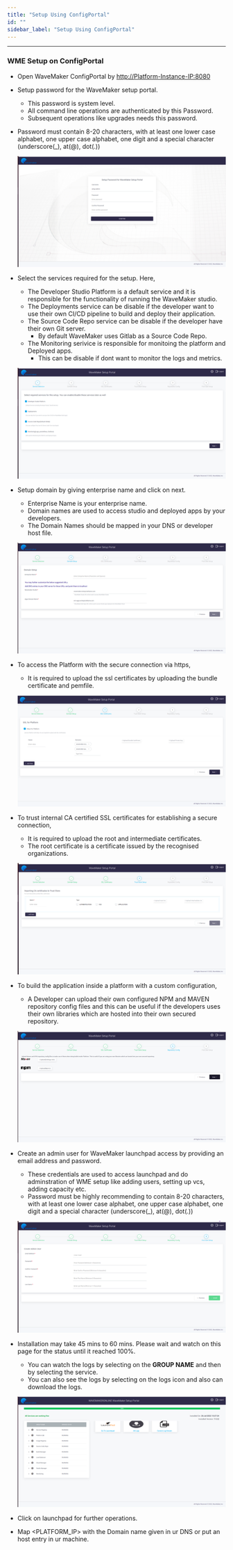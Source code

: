 ```yaml
---
title: "Setup Using ConfigPortal"
id: ""
sidebar_label: "Setup Using ConfigPortal"
---
```

---

### WME Setup on ConfigPortal

- Open WaveMaker ConfigPortal by <http://Platform-Instance-IP:8080>
- Setup password for the WaveMaker setup portal. 
   - This password is system level. 
   - All command line operations are authenticated by this Password. 
   - Subsequent operations like upgrades needs this password.
- Password must contain 8-20 characters, with at least one lower case alphabet, one upper case alphabet, one digit and a special character (underscore(_), at(@), dot(.))

    [![setting up username and password](/learn/assets/wme-setup/wme-portal-setup/setting-username-and-password.png)](/learn/assets/wme-setup/wme-portal-setup/setting-username-and-password.png)

- Select the services required for the setup. Here, 
   - The Developer Studio Platform is a default service and it is responsible for the functionality of running the WaveMaker studio. 
   - The Deployments service can be disable if the developer want to use their own CI/CD pipeline to build and deploy their application. 
   - The Source Code Repo service can be disable if the developer have their own Git server.
     -  By default WaveMaker uses Gitlab as a Source Code Repo. 
   - The Monitoring serivice is responsible for monitoing the platform and Deployed apps. 
     - This can be disable if dont want to monitor the logs and metrics.

    [![select-services](/learn/assets/wme-setup/wme-portal-setup/select-services.png)](/learn/assets/wme-setup/wme-portal-setup/select-services.png)

- Setup domain by giving enterprise name and click on next. 
    - Enterprise Name is your enterprise name. 
    - Domain names are used to access studio and deployed apps by your developers. 
    - The Domain Names should be mapped in your DNS or developer host file.

    [![domain-setup](/learn/assets/wme-setup/wme-portal-setup/domain-setup.png)](/learn/assets/wme-setup/wme-portal-setup/domain-setup.png)

- To access the Platform with the secure connection via https, 
    - It is required to upload the ssl certificates by uploading the bundle certificate and pemfile.

    [![ssl for platform](/learn/assets/wme-setup/wme-portal-setup/ssl-for-platform.png)](/learn/assets/wme-setup/wme-portal-setup/ssl-for-platform.png)

    
- To trust internal CA certified SSL certificates for establishing a secure connection,
    - It is required to upload the root and intermediate certificates. 
    - The root certificate is a certificate issued by the recognised organizations.

    [![import-CA-cert](/learn/assets/wme-setup/wme-portal-setup/import-CA-cert.png)](/learn/assets/wme-setup/wme-portal-setup/import-CA-cert.png)

- To build the application inside a platform with a custom configuration,
    - A Developer can upload their own configured NPM and MAVEN repository config files and this can be useful if the developers uses their own libraries which are hosted into their own secured repository.

    [![repository configuration](/learn/assets/wme-setup/wme-portal-setup/repositoy-configuration.png)](/learn/assets/wme-setup/wme-portal-setup/repositoy-configuration.png)

- Create an admin user for WaveMaker launchpad access by providing an email address and password. 
    - These credentials are used to access launchpad and do adminstration of WME setup like adding users, setting up vcs, adding capacity etc.
    - Password must be highly recommending to contain 8-20 characters, with at least one lower case alphabet, one upper case alphabet, one digit and a special character (underscore(_), at(@), dot(.))
  
    [![creating admin user](/learn/assets/wme-setup/wme-portal-setup/creating-admin-user.png)](/learn/assets/wme-setup/wme-portal-setup/creating-admin-user.png)

- Installation may take 45 mins to 60 mins. Please wait and watch on this page for the status until it reached 100%.
    - You can watch the logs by selecting on the **GROUP NAME** and then by selecting the service.
    - You can also see the logs by selecting on the logs icon and also can download the logs.
  
    [![installation process](/learn/assets/wme-setup/wme-portal-setup/installation.png)](/learn/assets/wme-setup/wme-portal-setup/installation.png)

- Click on launchpad for further operations.
- Map <PLATFORM_IP> with the Domain name given in ur DNS or put an host entry in ur machine.
